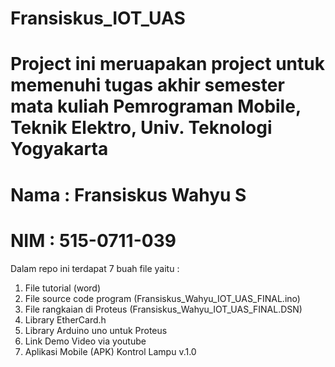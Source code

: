 # Fransiskus_IOT_UAS
# Project ini meruapakan project untuk memenuhi tugas akhir semester mata kuliah Pemrograman Mobile, Teknik Elektro, Univ. Teknologi Yogyakarta
# Nama : Fransiskus Wahyu S
# NIM : 515-0711-039
Dalam repo ini terdapat 7 buah file yaitu :
1. File tutorial (word)  
2. File source code program (Fransiskus_Wahyu_IOT_UAS_FINAL.ino)
3. File rangkaian di Proteus (Fransiskus_Wahyu_IOT_UAS_FINAL.DSN)
4. Library EtherCard.h
5. Library Arduino uno untuk Proteus
6. Link Demo Video via youtube
7. Aplikasi Mobile (APK) Kontrol Lampu v.1.0
